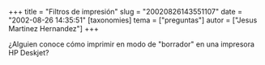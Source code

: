 +++
title = "Filtros de impresión"
slug = "20020826143551107"
date = "2002-08-26 14:35:51"
[taxonomies]
tema = ["preguntas"]
autor = ["Jesus Martinez Hernandez"]
+++

¿Alguien conoce cómo imprimir en modo de &quot;borrador&quot; en una
impresora HP Deskjet?

